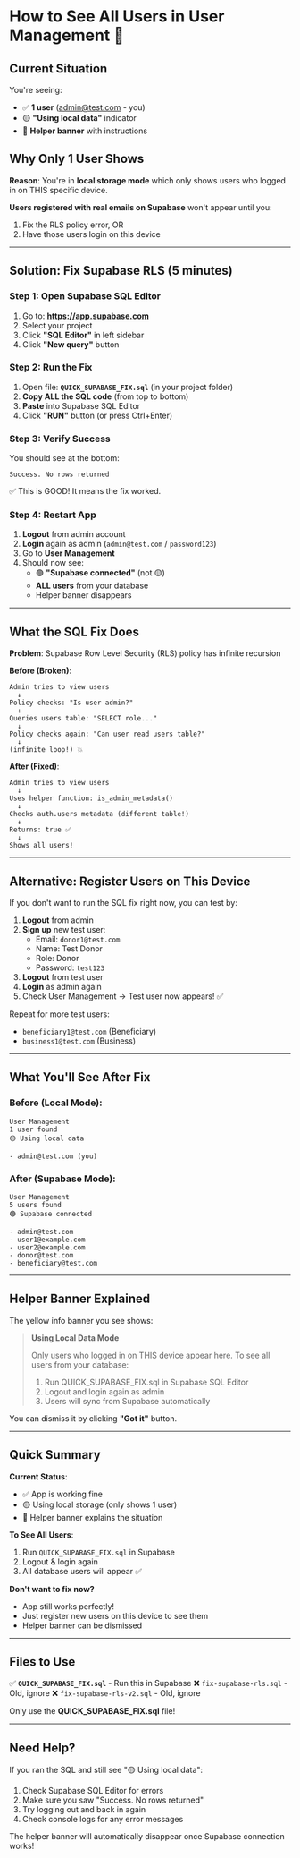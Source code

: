 # How to See All Users in User Management 👥

## Current Situation

You're seeing:
- ✅ **1 user** (admin@test.com - you)
- 🟡 **"Using local data"** indicator
- 📝 **Helper banner** with instructions

## Why Only 1 User Shows

**Reason**: You're in **local storage mode** which only shows users who logged in on THIS specific device.

**Users registered with real emails on Supabase** won't appear until you:
1. Fix the RLS policy error, OR
2. Have those users login on this device

---

## Solution: Fix Supabase RLS (5 minutes)

### Step 1: Open Supabase SQL Editor
1. Go to: **https://app.supabase.com**
2. Select your project
3. Click **"SQL Editor"** in left sidebar
4. Click **"New query"** button

### Step 2: Run the Fix
1. Open file: **`QUICK_SUPABASE_FIX.sql`** (in your project folder)
2. **Copy ALL the SQL code** (from top to bottom)
3. **Paste** into Supabase SQL Editor
4. Click **"RUN"** button (or press Ctrl+Enter)

### Step 3: Verify Success
You should see at the bottom:
```
Success. No rows returned
```
✅ This is GOOD! It means the fix worked.

### Step 4: Restart App
1. **Logout** from admin account
2. **Login** again as admin (`admin@test.com` / `password123`)
3. Go to **User Management**
4. Should now see:
   - 🟢 **"Supabase connected"** (not 🟡)
   - **ALL users** from your database
   - Helper banner disappears

---

## What the SQL Fix Does

**Problem**: Supabase Row Level Security (RLS) policy has infinite recursion

**Before (Broken)**:
```
Admin tries to view users
  ↓
Policy checks: "Is user admin?"
  ↓
Queries users table: "SELECT role..."
  ↓
Policy checks again: "Can user read users table?"
  ↓
(infinite loop!) 💥
```

**After (Fixed)**:
```
Admin tries to view users
  ↓
Uses helper function: is_admin_metadata()
  ↓
Checks auth.users metadata (different table!)
  ↓
Returns: true ✅
  ↓
Shows all users!
```

---

## Alternative: Register Users on This Device

If you don't want to run the SQL fix right now, you can test by:

1. **Logout** from admin
2. **Sign up** new test user:
   - Email: `donor1@test.com`
   - Name: Test Donor
   - Role: Donor
   - Password: `test123`
3. **Logout** from test user
4. **Login** as admin again
5. Check User Management → Test user now appears! ✅

Repeat for more test users:
- `beneficiary1@test.com` (Beneficiary)
- `business1@test.com` (Business)

---

## What You'll See After Fix

### Before (Local Mode):
```
User Management
1 user found
🟡 Using local data

- admin@test.com (you)
```

### After (Supabase Mode):
```
User Management  
5 users found
🟢 Supabase connected

- admin@test.com
- user1@example.com
- user2@example.com
- donor@test.com
- beneficiary@test.com
```

---

## Helper Banner Explained

The yellow info banner you see shows:

> **Using Local Data Mode**
> 
> Only users who logged in on THIS device appear here. To see all users from your database:
> 
> 1. Run QUICK_SUPABASE_FIX.sql in Supabase SQL Editor
> 2. Logout and login again as admin
> 3. Users will sync from Supabase automatically

You can dismiss it by clicking **"Got it"** button.

---

## Quick Summary

**Current Status**:
- ✅ App is working fine
- 🟡 Using local storage (only shows 1 user)
- 📝 Helper banner explains the situation

**To See All Users**:
1. Run `QUICK_SUPABASE_FIX.sql` in Supabase
2. Logout & login again
3. All database users will appear ✅

**Don't want to fix now?**
- App still works perfectly!
- Just register new users on this device to see them
- Helper banner can be dismissed

---

## Files to Use

✅ **`QUICK_SUPABASE_FIX.sql`** - Run this in Supabase
❌ `fix-supabase-rls.sql` - Old, ignore
❌ `fix-supabase-rls-v2.sql` - Old, ignore

Only use the **QUICK_SUPABASE_FIX.sql** file!

---

## Need Help?

If you ran the SQL and still see "🟡 Using local data":

1. Check Supabase SQL Editor for errors
2. Make sure you saw "Success. No rows returned"
3. Try logging out and back in again
4. Check console logs for any error messages

The helper banner will automatically disappear once Supabase connection works!
